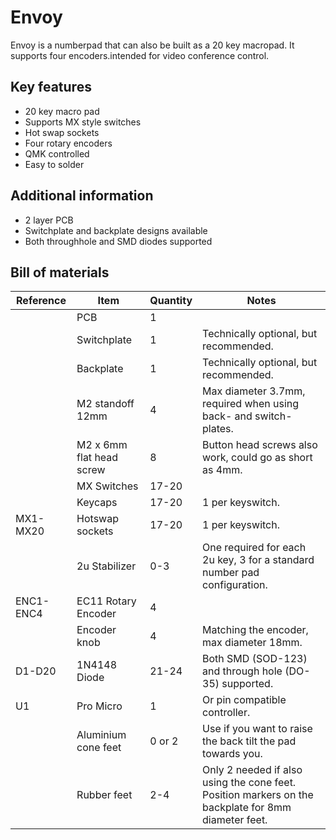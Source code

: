 # Envoy
Envoy is a numberpad that can also be built as a 20 key macropad.  It supports four encoders.intended for video conference control. 

## Key features
* 20 key macro pad
* Supports MX style switches
* Hot swap sockets
* Four rotary encoders
* QMK controlled
* Easy to solder

## Additional information
 * 2 layer PCB
 * Switchplate and backplate designs available
 * Both throughhole and SMD diodes supported
 
## Bill of materials
|Reference | Item                     | Quantity | Notes
|----------|--------------------------|----------|--------------------------------------
|          | PCB                      | 1        |
|          | Switchplate              | 1        | Technically optional, but recommended.
|          | Backplate                | 1        | Technically optional, but recommended.
|          | M2 standoff 12mm         | 4        | Max diameter 3.7mm, required when using back- and switch-plates.
|          | M2 x 6mm flat head screw | 8        | Button head screws also work, could go as short as 4mm.
|          | MX Switches              | 17-20    | 
|          | Keycaps                  | 17-20    | 1 per keyswitch.
| MX1-MX20 | Hotswap sockets          | 17-20    | 1 per keyswitch.
|          | 2u Stabilizer            | 0-3      | One required for each 2u key, 3 for a standard number pad configuration.
| ENC1-ENC4| EC11 Rotary Encoder      | 4        | 
|          | Encoder knob             | 4        | Matching the encoder, max diameter 18mm.
| D1-D20   | 1N4148 Diode             | 21-24    | Both SMD (SOD-123) and through hole (DO-35) supported.
| U1       | Pro Micro                | 1        | Or pin compatible controller.
|          | Aluminium cone feet      | 0 or 2   | Use if you want to raise the back tilt the pad towards you.
|          | Rubber feet              | 2-4      | Only 2 needed if also using the cone feet.  Position markers on the backplate for 8mm diameter feet.
